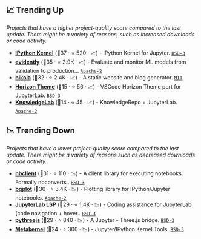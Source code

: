 ## 📈 Trending Up

_Projects that have a higher project-quality score compared to the last update. There might be a variety of reasons, such as increased downloads or code activity._

- <b><a href="https://github.com/ipython/ipykernel">IPython Kernel</a></b> (🥇37 ·  ⭐ 520 · 📈) - IPython Kernel for Jupyter. <code><a href="http://bit.ly/3aKzpTv">BSD-3</a></code>
- <b><a href="https://github.com/evidentlyai/evidently">evidently</a></b> (🥇35 ·  ⭐ 2.9K · 📈) - Evaluate and monitor ML models from validation to production... <code><a href="http://bit.ly/3nYMfla">Apache-2</a></code>
- <b><a href="https://github.com/getnikola/nikola">nikola</a></b> (🥇32 ·  ⭐ 2.4K · 📈) - A static website and blog generator. <code><a href="http://bit.ly/34MBwT8">MIT</a></code>
- <b><a href="https://github.com/mohirio/jupyterlab-horizon-theme">Horizon Theme</a></b> (🥈15 ·  ⭐ 56 · 📈) - VSCode Horizon Theme port for JupyterLab. <code><a href="http://bit.ly/3aKzpTv">BSD-3</a></code>
- <b><a href="https://github.com/timkpaine/knowledgelab">KnowledgeLab</a></b> (🥉14 ·  ⭐ 45 · 📈) - KnowledgeRepo + JupyterLab. <code><a href="http://bit.ly/3nYMfla">Apache-2</a></code>

## 📉 Trending Down

_Projects that have a lower project-quality score compared to the last update. There might be a variety of reasons such as decreased downloads or code activity._

- <b><a href="https://github.com/jupyter/nbclient">nbclient</a></b> (🥈31 ·  ⭐ 110 · 📉) - A client library for executing notebooks. Formally nbconverts.. <code><a href="http://bit.ly/3aKzpTv">BSD-3</a></code>
- <b><a href="https://github.com/bqplot/bqplot">bqplot</a></b> (🥈30 ·  ⭐ 3.4K · 📉) - Plotting library for IPython/Jupyter notebooks. <code><a href="http://bit.ly/3nYMfla">Apache-2</a></code>
- <b><a href="https://github.com/jupyter-lsp/jupyterlab-lsp">JupyterLab LSP</a></b> (🥇29 ·  ⭐ 1.4K · 📉) - Coding assistance for JupyterLab (code navigation + hover.. <code><a href="http://bit.ly/3aKzpTv">BSD-3</a></code>
- <b><a href="https://github.com/jupyter-widgets/pythreejs">pythreejs</a></b> (🥈29 ·  ⭐ 840 · 📉) - A Jupyter - Three.js bridge. <code><a href="http://bit.ly/3aKzpTv">BSD-3</a></code>
- <b><a href="https://github.com/Calysto/metakernel">Metakernel</a></b> (🥇24 ·  ⭐ 300 · 📉) - Jupyter/IPython Kernel Tools. <code><a href="http://bit.ly/3aKzpTv">BSD-3</a></code>

